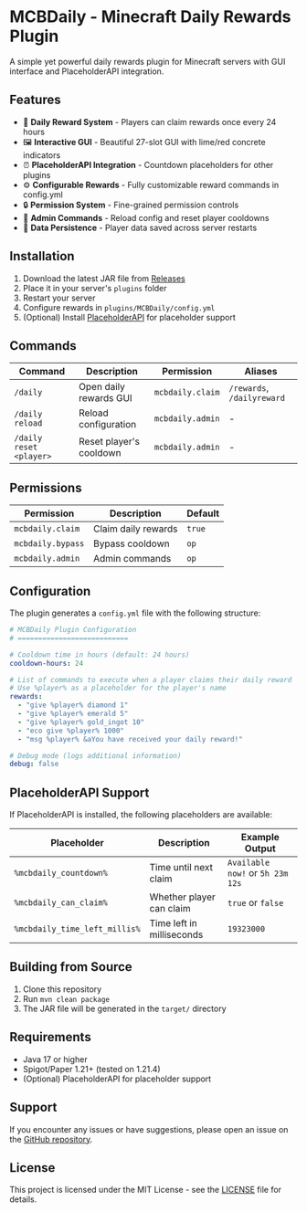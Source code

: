 # MCBDaily - Minecraft Daily Rewards Plugin

A simple yet powerful daily rewards plugin for Minecraft servers with GUI interface and PlaceholderAPI integration.

## Features

- 🎁 **Daily Reward System** - Players can claim rewards once every 24 hours
- 🖼️ **Interactive GUI** - Beautiful 27-slot GUI with lime/red concrete indicators
- ⏰ **PlaceholderAPI Integration** - Countdown placeholders for other plugins
- ⚙️ **Configurable Rewards** - Fully customizable reward commands in config.yml
- 🔒 **Permission System** - Fine-grained permission controls
- 👑 **Admin Commands** - Reload config and reset player cooldowns
- 💾 **Data Persistence** - Player data saved across server restarts

## Installation

1. Download the latest JAR file from [Releases](../../releases)
2. Place it in your server's `plugins` folder
3. Restart your server
4. Configure rewards in `plugins/MCBDaily/config.yml`
5. (Optional) Install [PlaceholderAPI](https://www.spigotmc.org/resources/placeholderapi.6245/) for placeholder support

## Commands

| Command | Description | Permission | Aliases |
|---------|-------------|------------|---------|
| `/daily` | Open daily rewards GUI | `mcbdaily.claim` | `/rewards`, `/dailyreward` |
| `/daily reload` | Reload configuration | `mcbdaily.admin` | - |
| `/daily reset <player>` | Reset player's cooldown | `mcbdaily.admin` | - |

## Permissions

| Permission | Description | Default |
|------------|-------------|---------|
| `mcbdaily.claim` | Claim daily rewards | `true` |
| `mcbdaily.bypass` | Bypass cooldown | `op` |
| `mcbdaily.admin` | Admin commands | `op` |

## Configuration

The plugin generates a `config.yml` file with the following structure:

```yaml
# MCBDaily Plugin Configuration
# ===========================

# Cooldown time in hours (default: 24 hours)
cooldown-hours: 24

# List of commands to execute when a player claims their daily reward
# Use %player% as a placeholder for the player's name
rewards:
  - "give %player% diamond 1"
  - "give %player% emerald 5"
  - "give %player% gold_ingot 10"
  - "eco give %player% 1000"
  - "msg %player% &aYou have received your daily reward!"

# Debug mode (logs additional information)
debug: false
```

## PlaceholderAPI Support

If PlaceholderAPI is installed, the following placeholders are available:

| Placeholder | Description | Example Output |
|-------------|-------------|----------------|
| `%mcbdaily_countdown%` | Time until next claim | `Available now!` or `5h 23m 12s` |
| `%mcbdaily_can_claim%` | Whether player can claim | `true` or `false` |
| `%mcbdaily_time_left_millis%` | Time left in milliseconds | `19323000` |

## Building from Source

1. Clone this repository
2. Run `mvn clean package`
3. The JAR file will be generated in the `target/` directory

## Requirements

- Java 17 or higher
- Spigot/Paper 1.21+ (tested on 1.21.4)
- (Optional) PlaceholderAPI for placeholder support

## Support

If you encounter any issues or have suggestions, please open an issue on the [GitHub repository](../../issues).

## License

This project is licensed under the MIT License - see the [LICENSE](LICENSE) file for details. 
